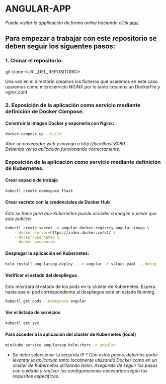 # ANGULAR-APP

*Puede visitar la applicación de forma online haciando click* [aquí](https://challenge-alpha-fawn.vercel.app/)

## Para empezar a trabajar con este repositorio se deben seguir los siguentes pasos:

### 1. Clonar el repositorio:

git clone <URL_DEL_REPOSITORIO>

Una vez en el directorio creamos los ficheros que usaremos en este caso usaremos como microservicio NGINX por lo tanto creamos un Dockerfile y nginx.conf

### 2. Exposición de la aplicación como servicio mediante definición de Docker Compose.

#### Construir la imagen Docker y exponerla con Nginx:

```bash
docker-compose up --build
```
*Abre un navegador web y navega a http://localhost:8080*  
*Deberías ver la aplicación funcionando correctamente.*

### Exposición de la aplicación como servicio mediante definición de Kubernetes.

#### Crear espacio de trabajo
```bash
kubectl create namespace flask
```
#### Crear secreto con la credenciales de Docker Hub 
*Esto se hace para que Kubernetes pueda acceder a imagen a pesar que este publica*
```bash
kubectl create secret -n angular docker-registry angular-image \
    --docker-server=https://index.docker.io/v1/ \
    --docker-username= \
    --docker-password=
```
#### Desplegar la aplicación en Kubernetes:
```bash
helm install angularapp-deploy . -n angular -f values.yaml  --debug
```
 #### Verificar el estado del despliegue
 Esto mostrará el estado de los pods en tu clúster de Kubernetes. Espera hasta que el pod correspondiente al despliegue esté en estado Running.
 ```bash
kubectl get pods --namespace angular
```
#### Ver el listado de servicios 
 ```bash
kubectl get svc
```
#### Para acceder a la aplicación del cluster de Kubernetes (local)
 ```bash
minikube service angularapp-helm-chart -n angular
```
* Se debe seleccionar la segunda IP *
*Con estos pasos, deberías poder levantar la aplicación tanto localmente utilizando Docker como en un clúster de Kubernetes utilizando Helm. Asegúrate de seguir los pasos con cuidado y realizar las configuraciones necesarias según tus requisitos específicos.*
